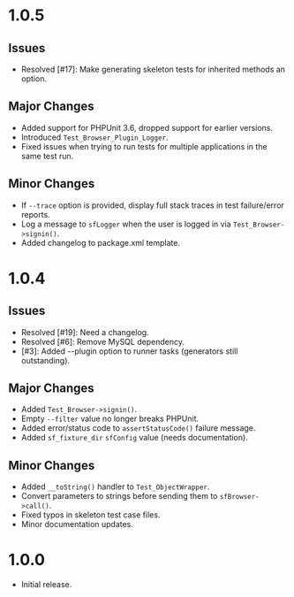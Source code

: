 # 1.0.5

## Issues

- Resolved [#17]: Make generating skeleton tests for inherited methods an option.

## Major Changes

- Added support for PHPUnit 3.6, dropped support for earlier versions.
- Introduced `Test_Browser_Plugin_Logger`.
- Fixed issues when trying to run tests for multiple applications in the same test run.

## Minor Changes

- If `--trace` option is provided, display full stack traces in test failure/error reports.
- Log a message to `sfLogger` when the user is logged in via `Test_Browser->signin()`.
- Added changelog to package.xml template.

# 1.0.4

## Issues

- Resolved [#19]: Need a changelog.
- Resolved [#6]:  Remove MySQL dependency.
- [#3]:  Added --plugin option to runner tasks (generators still outstanding).

## Major Changes

- Added `Test_Browser->signin()`.
- Empty `--filter` value no longer breaks PHPUnit.
- Added error/status code to `assertStatusCode()` failure message.
- Added `sf_fixture_dir` `sfConfig` value (needs documentation).

## Minor Changes

- Added `__toString()` handler to `Test_ObjectWrapper`.
- Convert parameters to strings before sending them to `sfBrowser->call()`.
- Fixed typos in skeleton test case files.
- Minor documentation updates.

# 1.0.0

- Initial release.